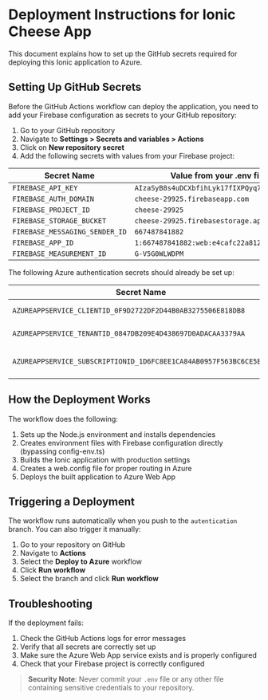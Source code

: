 # Deployment Instructions for Ionic Cheese App

This document explains how to set up the GitHub secrets required for deploying this Ionic application to Azure.

## Setting Up GitHub Secrets

Before the GitHub Actions workflow can deploy the application, you need to add your Firebase configuration as secrets to your GitHub repository:

1. Go to your GitHub repository
2. Navigate to **Settings > Secrets and variables > Actions**
3. Click on **New repository secret**
4. Add the following secrets with values from your Firebase project:

| Secret Name | Value from your .env file |
|-------------|---------------------------|
| `FIREBASE_API_KEY` | `AIzaSyB8s4uDCXbfihLyk17fIXPQyq7GEg0q4tI` |
| `FIREBASE_AUTH_DOMAIN` | `cheese-29925.firebaseapp.com` |
| `FIREBASE_PROJECT_ID` | `cheese-29925` |
| `FIREBASE_STORAGE_BUCKET` | `cheese-29925.firebasestorage.app` |
| `FIREBASE_MESSAGING_SENDER_ID` | `667487841882` |
| `FIREBASE_APP_ID` | `1:667487841882:web:e4cafc22a81221aa5cf263` |
| `FIREBASE_MEASUREMENT_ID` | `G-V5G0WLWDPM` |

The following Azure authentication secrets should already be set up:

| Secret Name | Description |
|-------------|-------------|
| `AZUREAPPSERVICE_CLIENTID_0F9D2722DF2D44B0AB3275506E818DB8` | Azure Client ID |
| `AZUREAPPSERVICE_TENANTID_0847DB209E4D438697D0ADACAA3379AA` | Azure Tenant ID |
| `AZUREAPPSERVICE_SUBSCRIPTIONID_1D6FC8EE1CA84AB0957F563BC6CE5BC2` | Azure Subscription ID |

## How the Deployment Works

The workflow does the following:

1. Sets up the Node.js environment and installs dependencies
2. Creates environment files with Firebase configuration directly (bypassing config-env.ts)
3. Builds the Ionic application with production settings
4. Creates a web.config file for proper routing in Azure
5. Deploys the built application to Azure Web App

## Triggering a Deployment

The workflow runs automatically when you push to the `autentication` branch. You can also trigger it manually:

1. Go to your repository on GitHub
2. Navigate to **Actions**
3. Select the **Deploy to Azure** workflow
4. Click **Run workflow**
5. Select the branch and click **Run workflow**

## Troubleshooting

If the deployment fails:

1. Check the GitHub Actions logs for error messages
2. Verify that all secrets are correctly set up
3. Make sure the Azure Web App service exists and is properly configured
4. Check that your Firebase project is correctly configured

> **Security Note**: Never commit your `.env` file or any other file containing sensitive credentials to your repository.
